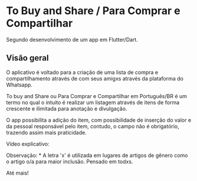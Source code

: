 # To Buy and Share / Para Comprar e Compartilhar

Segundo desenvolvimento de um app em Flutter/Dart.

## Visão geral

O aplicativo é voltado para a criação de uma lista de compra e compartilhamento através de com seus amigxs através da plataforma do Whatsapp. 

To buy and Share ou Para Comprar e Compartilhar em Português/BR é um termo no qual o intuito é realizar um listagem através de itens de forma crescente e ilimitada para anotação e divulgação.

O app possibilita a adição do item, com possibilidade de inserção do valor e da pessoal responsável pelo item, contudo, o campo não é obrigatório, trazendo assim mais praticidade. 

Vídeo explicativo: 


Observação: * A letra 'x' é utilizada em lugares de artigos de gênero como o artigo o/a para maior inclusão. Pensado em todxs.

Até mais! 
